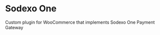 <h1>Sodexo One</h1>
<p>Custom plugin for WooCommerce that implements Sodexo One Payment Gateway</p>
